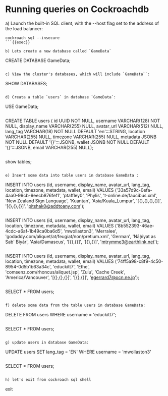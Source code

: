 # Running queries on Cockroachdb 

a) Launch the built-in SQL client, with the --host flag set to the address of the load balancer:

```
cockroach sql --insecure
```{{exec}}

b) Lets create a new database called `GameData`

```
CREATE DATABASE GameData;
```{{exec}}

c) View the cluster's databases, which will include `GameData``:

```
SHOW DATABASES;
```{{exec}}

d) Creata a table `users` in database `GameData`:

```
USE GameData;
```{{exec}}

```
CREATE TABLE users (
  id UUID NOT NULL,
  username VARCHAR(128) NOT NULL,
  display_name VARCHAR(255) NULL,
  avatar_url VARCHAR(512) NULL,
  lang_tag VARCHAR(18) NOT NULL DEFAULT 'en':::STRING,
  location VARCHAR(255) NULL,
  timezone VARCHAR(255) NULL,
  metadata JSONB NOT NULL DEFAULT '{}':::JSONB,
  wallet JSONB NOT NULL DEFAULT '{}':::JSONB,
  email VARCHAR(255) NULL);
```{{exec}}

```
show tables;
```{{exec}}

e) Insert some data into table users in database GameData :

```
INSERT INTO users (id, username, display_name, avatar_url, lang_tag, location, timezone, metadata, wallet, email) VALUES ('33a57d9c-0efa-4aa0-99cb-9eecb876fef1', 'ptaffley0', 'Phylis', 't-online.de/faucibus.xml', 'New Zealand Sign Language', 'Kuantan', 'Asia/Kuala_Lumpur', '[{},{},{},{}]', '[{},{},{}]', 'pitshak0@addtoany.com');
```{{exec}}

```
INSERT INTO users (id, username, display_name, avatar_url, lang_tag, location, timezone, metadata, wallet, email) VALUES ('8b552393-46ae-4cdc-a6af-1b49ca0ba6d5', 'mwollaston3', 'Merralee', 'godaddy.com/aliquet/at/feugiat/non/pretium.xml', 'German', 'Nāḩiyat as Sab' Biyār', 'Asia/Damascus', '[{},{}]', '[{},{}]', 'mtrymme3@earthlink.net');
```{{exec}}

```
INSERT INTO users (id, username, display_name, avatar_url, lang_tag, location, timezone, metadata, wallet, email) VALUES ('74ff5a98-c8f9-4c50-8954-0d5b1b63a34c', 'educkitt7', 'Ethe', 'comsenz.com/rhoncus/aliquet.jsp', 'Zulu', 'Cache Creek', 'America/Vancouver', '[{},{},{}]', '[{},{}]', 'egerrard7@ocn.ne.jp');
```{{exec}}

```
SELECT * FROM users;
```{{exec}}

f) delete some data from the table users in database GameData:

```
DELETE FROM users WHERE username = 'educkitt7';
```{{exec}}

```
SELECT * FROM users;
```{{exec}}

g) update users in database GameData:

```
UPDATE users SET lang_tag = 'EN' WHERE username = 'mwollaston3'
```{{exec}}

```
SELECT * FROM users;
```{{exec}}

h) let's exit from cockroach sql shell
```
exit
```{{exec}}